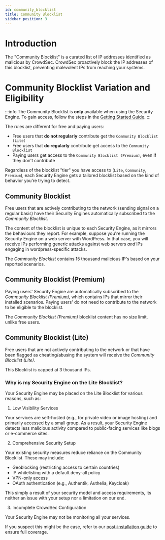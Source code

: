 ```yaml
---
id: community_blocklist
title: Community Blocklist
sidebar_position: 3
---
```


# Introduction

The "Community Blocklist" is a curated list of IP addresses identified as malicious by CrowdSec. CrowdSec proactively block the IP addresses of this blocklist, preventing malevolent IPs from reaching your systems.

# Community Blocklist Variation and Eligibility

:::info
The Community Blocklist is **only** available when using the Security Engine. To gain access, follow the steps in the [Getting Started Guide](/u/getting_started/intro).
:::

The rules are different for free and paying users:
 - Free users that **do not regularly** contribute get the `Community Blocklist (Lite)`
 - Free users that **do regularly** contribute get access to the `Community Blocklist`
 - Paying users get access to the `Community Blocklist (Premium)`, even if they don't contribute

Regardless of the blocklist "tier" you have access to (`Lite`, `Community`, `Premium`), each Security Engine gets a tailored blocklist based on the kind of behavior you're trying to detect.

## Community Blocklist

Free users that are actively contributing to the network (sending signal on a regular basis) have their Security Engines automatically subscribed to the *Community Blocklist*.

The content of the blocklist is unique to each Security Engine, as it mirrors the behaviours they report. For example, suppose you're running the Security Engine on a web server with WordPress. In that case, you will receive IPs performing generic attacks against web servers *and* IPs engaging in wordpress-specific attacks.

The *Community Blocklist* contains 15 thousand malicious IP's based on your reported scenarios.

## Community Blocklist (Premium)

Paying users' Security Engine are automatically subscribed to the *Community Blocklist (Premium)*, which contains IPs that mirror their installed scenarios.
Paying users' do not need to contribute to the network to be eligible to the blocklist.

The *Community Blocklist (Premium)* blocklist content has no size limit, unlike free users.

## Community Blocklist (Lite)

Free users that are not actively contributing to the network or that have been flagged as cheating/abusing the system will receive the *Community Blocklist (Lite)*.

This Blocklist is capped at 3 thousand IPs.

### Why is my Security Engine on the Lite Blocklist?

Your Security Engine may be placed on the Lite Blocklist for various reasons, such as:

1. Low Visibility Services

Your services are self-hosted (e.g., for private video or image hosting) and primarily accessed by a small group. As a result, your Security Engine detects less malicious activity compared to public-facing services like blogs or e-commerce sites.

2. Comprehensive Security Setup

Your existing security measures reduce reliance on the Community Blocklist. These may include:
- Geoblocking (restricting access to certain countries)
- IP whitelisting with a default deny-all policy
- VPN-only access
- OAuth authentication (e.g., Authentik, Authelia, Keycloak)

This simply a result of your security model and access requirements, its neither an issue with your setup nor a limitation on our end.

3. Incomplete CrowdSec Configuration

Your Security Engine may not be monitoring all your services.

If you suspect this might be the case, refer to our [post-installation guide](/u/getting_started/next_steps) to ensure full coverage.
